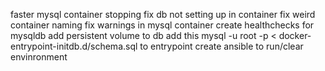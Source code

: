 faster mysql container stopping
fix db not setting up in container
fix weird container naming
fix warnings in mysql container
create healthchecks for mysqldb
add persistent volume to db
add this mysql -u root -p < docker-entrypoint-initdb.d/schema.sql to entrypoint
create ansible to run/clear envinronment